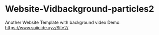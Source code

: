 # Website-Vidbackground-particles2
Another Website Template with background video
Demo: https://www.suiicide.xyz/Site2/
